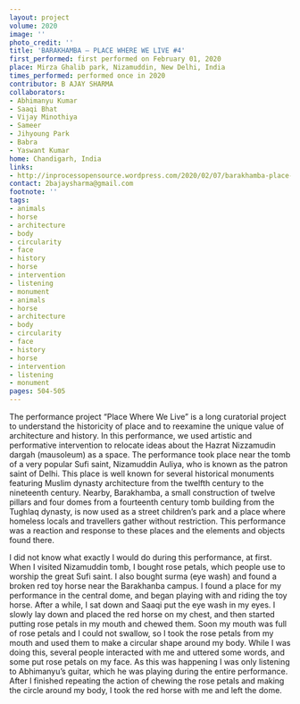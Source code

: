 ```yaml
---
layout: project
volume: 2020
image: ''
photo_credit: ''
title: 'BARAKHAMBA – PLACE WHERE WE LIVE #4'
first_performed: first performed on February 01, 2020
place: Mirza Ghalib park, Nizamuddin, New Delhi, India
times_performed: performed once in 2020
contributor: B AJAY SHARMA
collaborators:
- Abhimanyu Kumar
- Saaqi Bhat
- Vijay Minothiya
- Sameer
- Jihyoung Park
- Babra
- Yaswant Kumar
home: Chandigarh, India
links:
- http://inprocessopensource.wordpress.com/2020/02/07/barakhamba-place-where-we-live4
contact: 2bajaysharma@gmail.com
footnote: ''
tags:
- animals
- horse
- architecture
- body
- circularity
- face
- history
- horse
- intervention
- listening
- monument
- animals
- horse
- architecture
- body
- circularity
- face
- history
- horse
- intervention
- listening
- monument
pages: 504-505
---
```


The performance project “Place Where We Live” is a long curatorial project to understand the historicity of place and to reexamine the unique value of architecture and history. In this performance, we used artistic and performative intervention to relocate ideas about the Hazrat Nizzamudin <span class="ITALIC">dargah</span> (mausoleum) as a space. The performance took place near the tomb of a very popular Sufi saint, Nizamuddin Auliya, who is known as the patron saint of Delhi. This place is well known for several historical monuments featuring Muslim dynasty architecture from the twelfth century to the nineteenth century. Nearby, Barakhamba, a small construction of twelve pillars and four domes from a fourteenth century tomb building from the Tughlaq dynasty, is now used as a street children’s park and a place where homeless locals and travellers gather without restriction. This performance was a reaction and response to these places and the elements and objects found there.

I did not know what exactly I would do during this performance, at first. When I visited Nizamuddin tomb, I bought rose petals, which people use to worship the great Sufi saint. I also bought surma (eye wash) and found a broken red toy horse near the Barakhanba campus. I found a place for my performance in the central dome, and began playing with and riding the toy horse. After a while, I sat down and Saaqi put the eye wash in my eyes. I slowly lay down and placed the red horse on my chest, and then started putting rose petals in my mouth and chewed them. Soon my mouth was full of rose petals and I could not swallow, so I took the rose petals from my mouth and used them to make a circular shape around my body. While I was doing this, several people interacted with me and uttered some words, and some put rose petals on my face. As this was happening I was only listening to Abhimanyu’s guitar, which he was playing during the entire performance. After I finished repeating the action of chewing the rose petals and making the circle around my body, I took the red horse with me and left the dome.